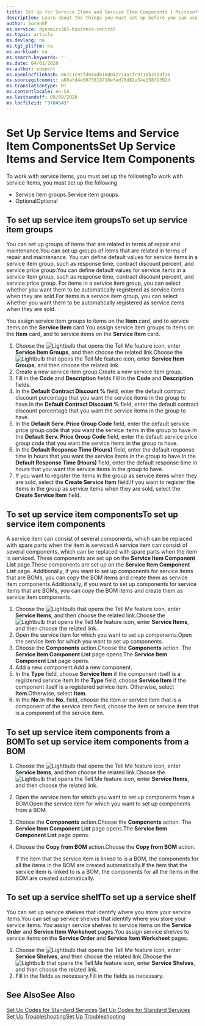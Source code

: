 ```yaml
---
title: Set Up for Service Items and Service Item Components | Microsoft Docs
description: Learn about the things you must set up before you can use service items, including default values such as response time, contract discount percent, and service price group.
author: SorenGP
ms.service: dynamics365-business-central
ms.topic: article
ms.devlang: na
ms.tgt_pltfrm: na
ms.workload: na
ms.search.keywords: ''
ms.date: 04/01/2020
ms.author: edupont
ms.openlocfilehash: 067c1c95fd84adb10d042714a1fc9116b3503f36
ms.sourcegitcommit: a80afd4e5075018716efad76d82a54e158f1392d
ms.translationtype: HT
ms.contentlocale: en-CA
ms.lasthandoff: 09/09/2020
ms.locfileid: "3784543"
---
```

# <a name="set-up-service-items-and-service-item-components"></a><span data-ttu-id="85fe8-103">Set Up Service Items and Service Item Components</span><span class="sxs-lookup"><span data-stu-id="85fe8-103">Set Up Service Items and Service Item Components</span></span>
<span data-ttu-id="85fe8-104">To work with service items, you must set up the following</span><span class="sxs-lookup"><span data-stu-id="85fe8-104">To work with service items, you must set up the following</span></span>

* <span data-ttu-id="85fe8-105">Service item groups.</span><span class="sxs-lookup"><span data-stu-id="85fe8-105">Service item groups.</span></span>
* <span data-ttu-id="85fe8-106">Optional</span><span class="sxs-lookup"><span data-stu-id="85fe8-106">Optional</span></span>

## <a name="to-set-up-service-item-groups"></a><span data-ttu-id="85fe8-107">To set up service item groups</span><span class="sxs-lookup"><span data-stu-id="85fe8-107">To set up service item groups</span></span>
<span data-ttu-id="85fe8-108">You can set up groups of items that are related in terms of repair and maintenance.</span><span class="sxs-lookup"><span data-stu-id="85fe8-108">You can set up groups of items that are related in terms of repair and maintenance.</span></span> <span data-ttu-id="85fe8-109">You can define default values for service items in a service item group, such as response time, contract discount percent, and service price group.</span><span class="sxs-lookup"><span data-stu-id="85fe8-109">You can define default values for service items in a service item group, such as response time, contract discount percent, and service price group.</span></span> <span data-ttu-id="85fe8-110">For items in a service item group, you can select whether you want them to be automatically registered as service items when they are sold.</span><span class="sxs-lookup"><span data-stu-id="85fe8-110">For items in a service item group, you can select whether you want them to be automatically registered as service items when they are sold.</span></span>  

<span data-ttu-id="85fe8-111">You assign service item groups to items on the **Item** card, and to service items on the **Service Item** card.</span><span class="sxs-lookup"><span data-stu-id="85fe8-111">You assign service item groups to items on the **Item** card, and to service items on the **Service Item** card.</span></span>  

1. <span data-ttu-id="85fe8-112">Choose the ![Lightbulb that opens the Tell Me feature](media/ui-search/search_small.png "Tell me what you want to do") icon, enter **Service Item Groups**, and then choose the related link.</span><span class="sxs-lookup"><span data-stu-id="85fe8-112">Choose the ![Lightbulb that opens the Tell Me feature](media/ui-search/search_small.png "Tell me what you want to do") icon, enter **Service Item Groups**, and then choose the related link.</span></span>  
2. <span data-ttu-id="85fe8-113">Create a new service item group.</span><span class="sxs-lookup"><span data-stu-id="85fe8-113">Create a new service item group.</span></span>  
3. <span data-ttu-id="85fe8-114">Fill in the **Code** and **Description** fields.</span><span class="sxs-lookup"><span data-stu-id="85fe8-114">Fill in the **Code** and **Description** fields.</span></span>  
4. <span data-ttu-id="85fe8-115">In the **Default Contract Discount %** field, enter the default contract discount percentage that you want the service items in the group to have.</span><span class="sxs-lookup"><span data-stu-id="85fe8-115">In the **Default Contract Discount %** field, enter the default contract discount percentage that you want the service items in the group to have.</span></span>  
5. <span data-ttu-id="85fe8-116">In the **Default Serv. Price Group Code** field, enter the default service price group code that you want the service items in the group to have.</span><span class="sxs-lookup"><span data-stu-id="85fe8-116">In the **Default Serv. Price Group Code** field, enter the default service price group code that you want the service items in the group to have.</span></span>  
6. <span data-ttu-id="85fe8-117">In the **Default Response Time (Hours)** field, enter the default response time in hours that you want the service items in the group to have.</span><span class="sxs-lookup"><span data-stu-id="85fe8-117">In the **Default Response Time (Hours)** field, enter the default response time in hours that you want the service items in the group to have.</span></span>  
7. <span data-ttu-id="85fe8-118">If you want to register the items in the group as service items when they are sold, select the **Create Service Item** field.</span><span class="sxs-lookup"><span data-stu-id="85fe8-118">If you want to register the items in the group as service items when they are sold, select the **Create Service Item** field.</span></span>  

## <a name="to-set-up-service-item-components"></a><span data-ttu-id="85fe8-119">To set up service item components</span><span class="sxs-lookup"><span data-stu-id="85fe8-119">To set up service item components</span></span>
<span data-ttu-id="85fe8-120">A service item can consist of several components, which can be replaced with spare parts when the item is serviced.</span><span class="sxs-lookup"><span data-stu-id="85fe8-120">A service item can consist of several components, which can be replaced with spare parts when the item is serviced.</span></span> <span data-ttu-id="85fe8-121">These components are set up on the **Service Item Component List** page.</span><span class="sxs-lookup"><span data-stu-id="85fe8-121">These components are set up on the **Service Item Component List** page.</span></span> <span data-ttu-id="85fe8-122">Additionally, if you want to set up components for service items that are BOMs, you can copy the BOM items and create them as service item components.</span><span class="sxs-lookup"><span data-stu-id="85fe8-122">Additionally, if you want to set up components for service items that are BOMs, you can copy the BOM items and create them as service item components.</span></span>

1. <span data-ttu-id="85fe8-123">Choose the ![Lightbulb that opens the Tell Me feature](media/ui-search/search_small.png "Tell me what you want to do") icon, enter **Service Items**, and then choose the related link.</span><span class="sxs-lookup"><span data-stu-id="85fe8-123">Choose the ![Lightbulb that opens the Tell Me feature](media/ui-search/search_small.png "Tell me what you want to do") icon, enter **Service Items**, and then choose the related link.</span></span>
2. <span data-ttu-id="85fe8-124">Open the service item for which you want to set up components.</span><span class="sxs-lookup"><span data-stu-id="85fe8-124">Open the service item for which you want to set up components.</span></span>  
3. <span data-ttu-id="85fe8-125">Choose the **Components** action.</span><span class="sxs-lookup"><span data-stu-id="85fe8-125">Choose the **Components** action.</span></span> <span data-ttu-id="85fe8-126">The **Service Item Component List** page opens.</span><span class="sxs-lookup"><span data-stu-id="85fe8-126">The **Service Item Component List** page opens.</span></span>  
4. <span data-ttu-id="85fe8-127">Add a new component.</span><span class="sxs-lookup"><span data-stu-id="85fe8-127">Add a new component.</span></span>  
5. <span data-ttu-id="85fe8-128">In the **Type** field, choose **Service Item** if the component itself is a registered service item.</span><span class="sxs-lookup"><span data-stu-id="85fe8-128">In the **Type** field, choose **Service Item** if the component itself is a registered service item.</span></span> <span data-ttu-id="85fe8-129">Otherwise, select **Item**.</span><span class="sxs-lookup"><span data-stu-id="85fe8-129">Otherwise, select **Item**.</span></span>  
6. <span data-ttu-id="85fe8-130">In the **No.**</span><span class="sxs-lookup"><span data-stu-id="85fe8-130">In the **No.**</span></span> <span data-ttu-id="85fe8-131">field, choose the item or service item that is a component of the service item.</span><span class="sxs-lookup"><span data-stu-id="85fe8-131">field, choose the item or service item that is a component of the service item.</span></span>  

## <a name="to-set-up-service-item-components-from-a-bom"></a><span data-ttu-id="85fe8-132">To set up service item components from a BOM</span><span class="sxs-lookup"><span data-stu-id="85fe8-132">To set up service item components from a BOM</span></span>
1.  <span data-ttu-id="85fe8-133">Choose the ![Lightbulb that opens the Tell Me feature](media/ui-search/search_small.png "Tell me what you want to do") icon, enter **Service Items**, and then choose the related link.</span><span class="sxs-lookup"><span data-stu-id="85fe8-133">Choose the ![Lightbulb that opens the Tell Me feature](media/ui-search/search_small.png "Tell me what you want to do") icon, enter **Service Items**, and then choose the related link.</span></span>  
2. <span data-ttu-id="85fe8-134">Open the service item for which you want to set up components from a BOM.</span><span class="sxs-lookup"><span data-stu-id="85fe8-134">Open the service item for which you want to set up components from a BOM.</span></span>  
3. <span data-ttu-id="85fe8-135">Choose the **Components** action.</span><span class="sxs-lookup"><span data-stu-id="85fe8-135">Choose the **Components** action.</span></span> <span data-ttu-id="85fe8-136">The **Service Item Component List** page opens.</span><span class="sxs-lookup"><span data-stu-id="85fe8-136">The **Service Item Component List** page opens.</span></span>  
4. <span data-ttu-id="85fe8-137">Choose the **Copy from BOM** action.</span><span class="sxs-lookup"><span data-stu-id="85fe8-137">Choose the **Copy from BOM** action.</span></span>  

    <span data-ttu-id="85fe8-138">If the item that the service item is linked to is a BOM, the components for all the items in the BOM are created automatically.</span><span class="sxs-lookup"><span data-stu-id="85fe8-138">If the item that the service item is linked to is a BOM, the components for all the items in the BOM are created automatically.</span></span>  

## <a name="to-set-up-a-service-shelf"></a><span data-ttu-id="85fe8-139">To set up a service shelf</span><span class="sxs-lookup"><span data-stu-id="85fe8-139">To set up a service shelf</span></span>
<span data-ttu-id="85fe8-140">You can set up service shelves that identify where you store your service items.</span><span class="sxs-lookup"><span data-stu-id="85fe8-140">You can set up service shelves that identify where you store your service items.</span></span> <span data-ttu-id="85fe8-141">You assign service shelves to service items on the **Service Order** and **Service Item Worksheet** pages.</span><span class="sxs-lookup"><span data-stu-id="85fe8-141">You assign service shelves to service items on the **Service Order** and **Service Item Worksheet** pages.</span></span>  

1. <span data-ttu-id="85fe8-142">Choose the ![Lightbulb that opens the Tell Me feature](media/ui-search/search_small.png "Tell me what you want to do") icon, enter **Service Shelves**, and then choose the related link.</span><span class="sxs-lookup"><span data-stu-id="85fe8-142">Choose the ![Lightbulb that opens the Tell Me feature](media/ui-search/search_small.png "Tell me what you want to do") icon, enter **Service Shelves**, and then choose the related link.</span></span>
2. <span data-ttu-id="85fe8-143">Fill in the fields as necessary.</span><span class="sxs-lookup"><span data-stu-id="85fe8-143">Fill in the fields as necessary.</span></span>

## <a name="see-also"></a><span data-ttu-id="85fe8-144">See Also</span><span class="sxs-lookup"><span data-stu-id="85fe8-144">See Also</span></span>
<span data-ttu-id="85fe8-145">[Set Up Codes for Standard Services](service-how-setup-service-coding.md) </span><span class="sxs-lookup"><span data-stu-id="85fe8-145">[Set Up Codes for Standard Services](service-how-setup-service-coding.md) </span></span>  
[<span data-ttu-id="85fe8-146">Set Up Troubleshooting</span><span class="sxs-lookup"><span data-stu-id="85fe8-146">Set Up Troubleshooting</span></span>](service-how-setup-troubleshooting.md)
